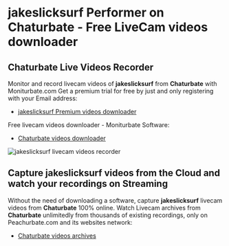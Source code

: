 # jakeslicksurf Performer on Chaturbate - Free LiveCam videos downloader

## Chaturbate Live Videos Recorder

Monitor and record livecam videos of **jakeslicksurf** from **Chaturbate** with Moniturbate.com
Get a premium trial for free by just and only registering with your Email address:
* [jakeslicksurf Premium videos downloader](https://moniturbate.com/request-demo-licence-key.html)

Free livecam videos downloader - Moniturbate Software:
* [Chaturbate videos downloader](https://moniturbate.com/moniturbate-download-software.html)

![jakeslicksurf livecam videos recorder](https://peachurnet.com/templates/moniturbate-software.png)


## Capture jakeslicksurf videos from the Cloud and watch your recordings on Streaming

Without the need of downloading a software, capture **jakeslicksurf** livecam videos from **Chaturbate** 100% online.
Watch Livecam archives from **Chaturbate** unlimitedly from thousands of existing recordings, only on Peachurbate.com and its websites network:
* [Chaturbate videos archives](https://peachurnet.com/)